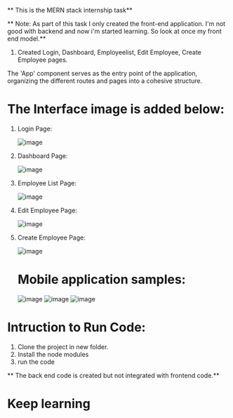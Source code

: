 ** This is the MERN stack internship task**

** Note: As part of this task I only created the front-end application. I'm not good with backend and now i'm started learning. So look at once my front end model.**

1. Created Login, Dashboard, Employeelist, Edit Employee, Create Employee pages.

The 'App' component serves as the entry point of the application, organizing the different routes and pages into a cohesive structure.

# The Interface image is added below:

1. Login Page:
   
   ![image](https://github.com/user-attachments/assets/89732885-98fb-4769-8864-c60388b34c97)

2. Dashboard Page:

   ![image](https://github.com/user-attachments/assets/084665ec-0858-478d-a6ab-65fe4a4db983)

3. Employee List Page:

   ![image](https://github.com/user-attachments/assets/3256a333-4e57-4641-9625-937608e3bfb8)


4. Edit Employee Page:

   ![image](https://github.com/user-attachments/assets/12e4a47f-9f3d-4f2c-bf22-e6df9bc86459)

5. Create Employee Page:

   ![image](https://github.com/user-attachments/assets/60a060a8-7281-4f63-984b-62bec741d82d)


   # Mobile application samples:

   ![image](https://github.com/user-attachments/assets/3bb01099-c494-4342-9401-b2ae9579f408)
   ![image](https://github.com/user-attachments/assets/8339b2c3-8d17-46f4-aeca-960695f31e8a)
   ![image](https://github.com/user-attachments/assets/1c9f1111-2ed6-44db-b739-5cb4d95c4bd8)





 # Intruction to Run Code:

1. Clone the project in new folder.
2. Install the node modules
3. run the code

** The back end code is created but not integrated with frontend code.**




   # Keep learning








